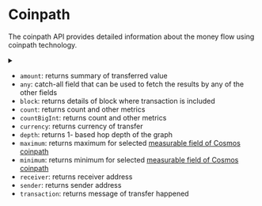# Coinpath

The coinpath API provides detailed information about the money flow using coinpath technology.

<details>
<summary></summary>

-   `currency`: filter by the currency involved in the transactions.
-   `date`: filter by date of the transaction
-   `initialAddress`: filter initial address of the transfer
-   `initialDate`: filter by initial date of the transfer
-   `initialTime`: filter by initial time of the transfer
-   `options`: filter returned data by ordering, limiting and constraining it
-   `receiver`: filter by the receiver of ther transfer
-   `sender`: filter by the sender of the transfer
-   `time`: filter by time of the transfer

</details>

-   `amount`: returns summary of transferred value
-   `any`: catch-all field that can be used to fetch the results by any of the other fields
-   `block`: returns details of block where transaction is included 
-   `count`: returns count and other metrics
-   `countBigInt`: returns count and other metrics
-   `currency`: returns currency of transfer
-   `depth`: returns 1- based hop depth of the graph
-   `maximum`: returns maximum for selected [measurable field of Cosmos coinpath](/v1/docs/graphql-reference/enums/cosmos-coinpath-measurable)
-   `minimum`: returns minimum for selected [measurable field of Cosmos coinpath](/v1/docs/graphql-reference/enums/cosmos-coinpath-measurable)
-   `receiver`: returns receiver address
-   `sender`: returns sender address
-   `transaction`: returns message of transfer happened
